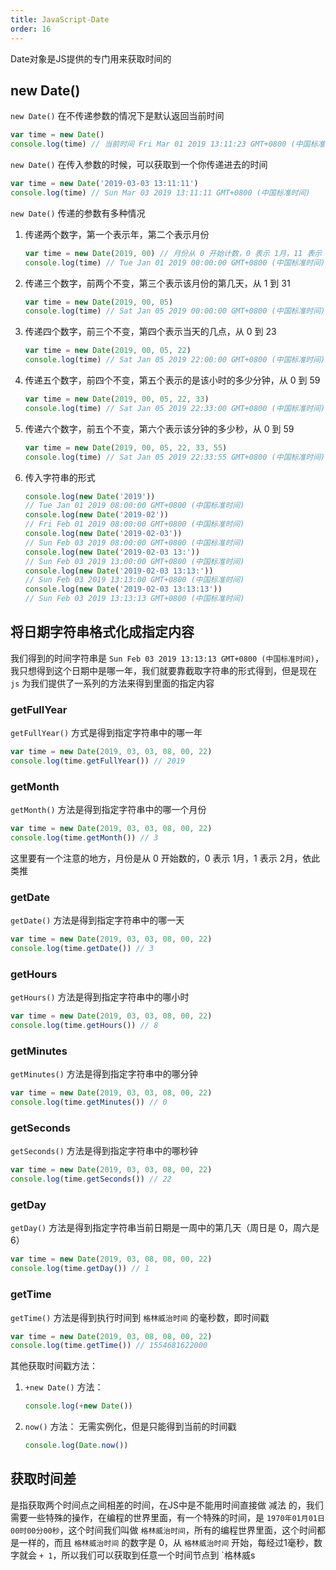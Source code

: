 ```yaml
---
title: JavaScript-Date
order: 16
---
```


Date对象是JS提供的专门用来获取时间的

## new Date()

`new Date()` 在不传递参数的情况下是默认返回当前时间

```javascript
var time = new Date()
console.log(time) // 当前时间 Fri Mar 01 2019 13:11:23 GMT+0800 (中国标准时间)
```

`new Date()` 在传入参数的时候，可以获取到一个你传递进去的时间

```javascript
var time = new Date('2019-03-03 13:11:11')
console.log(time) // Sun Mar 03 2019 13:11:11 GMT+0800 (中国标准时间)
```

`new Date()` 传递的参数有多种情况

1. 传递两个数字，第一个表示年，第二个表示月份

   ```javascript
   var time = new Date(2019, 00) // 月份从 0 开始计数，0 表示 1月，11 表示 12月
   console.log(time) // Tue Jan 01 2019 00:00:00 GMT+0800 (中国标准时间)
   ```

2. 传递三个数字，前两个不变，第三个表示该月份的第几天，从 1 到 31

   ```javascript
   var time = new Date(2019, 00, 05) 
   console.log(time) // Sat Jan 05 2019 00:00:00 GMT+0800 (中国标准时间)
   ```

3. 传递四个数字，前三个不变，第四个表示当天的几点，从 0 到 23

   ```javascript
   var time = new Date(2019, 00, 05, 22) 
   console.log(time) // Sat Jan 05 2019 22:00:00 GMT+0800 (中国标准时间)
   ```

4. 传递五个数字，前四个不变，第五个表示的是该小时的多少分钟，从 0 到 59

   ```javascript
   var time = new Date(2019, 00, 05, 22, 33) 
   console.log(time) // Sat Jan 05 2019 22:33:00 GMT+0800 (中国标准时间)
   ```

5. 传递六个数字，前五个不变，第六个表示该分钟的多少秒，从 0 到 59

   ```javascript
   var time = new Date(2019, 00, 05, 22, 33, 55) 
   console.log(time) // Sat Jan 05 2019 22:33:55 GMT+0800 (中国标准时间)
   ```

6. 传入字符串的形式

   ```javascript
   console.log(new Date('2019')) 
   // Tue Jan 01 2019 08:00:00 GMT+0800 (中国标准时间)
   console.log(new Date('2019-02')) 
   // Fri Feb 01 2019 08:00:00 GMT+0800 (中国标准时间)
   console.log(new Date('2019-02-03')) 
   // Sun Feb 03 2019 08:00:00 GMT+0800 (中国标准时间)
   console.log(new Date('2019-02-03 13:')) 
   // Sun Feb 03 2019 13:00:00 GMT+0800 (中国标准时间)
   console.log(new Date('2019-02-03 13:13:')) 
   // Sun Feb 03 2019 13:13:00 GMT+0800 (中国标准时间)
   console.log(new Date('2019-02-03 13:13:13')) 
   // Sun Feb 03 2019 13:13:13 GMT+0800 (中国标准时间)
   ```

## 将日期字符串格式化成指定内容

我们得到的时间字符串是 `Sun Feb 03 2019 13:13:13 GMT+0800 (中国标准时间)`，我只想得到这个日期中是哪一年，我们就要靠截取字符串的形式得到，但是现在 `js` 为我们提供了一系列的方法来得到里面的指定内容

### getFullYear

`getFullYear()` 方式是得到指定字符串中的哪一年

```javascript
var time = new Date(2019, 03, 03, 08, 00, 22)
console.log(time.getFullYear()) // 2019
```

### getMonth

`getMonth()` 方法是得到指定字符串中的哪一个月份 

```javascript
var time = new Date(2019, 03, 03, 08, 00, 22)
console.log(time.getMonth()) // 3
```

这里要有一个注意的地方，月份是从 0 开始数的，0 表示 1月，1 表示 2月，依此类推

### getDate

`getDate()` 方法是得到指定字符串中的哪一天

```javascript
var time = new Date(2019, 03, 03, 08, 00, 22)
console.log(time.getDate()) // 3
```

### getHours

`getHours()` 方法是得到指定字符串中的哪小时

```javascript
var time = new Date(2019, 03, 03, 08, 00, 22)
console.log(time.getHours()) // 8
```

### getMinutes

`getMinutes()` 方法是得到指定字符串中的哪分钟

```javascript
var time = new Date(2019, 03, 03, 08, 00, 22)
console.log(time.getMinutes()) // 0
```

### getSeconds

`getSeconds()` 方法是得到指定字符串中的哪秒钟

```javascript
var time = new Date(2019, 03, 03, 08, 00, 22)
console.log(time.getSeconds()) // 22
```

### getDay

`getDay()` 方法是得到指定字符串当前日期是一周中的第几天（周日是 0，周六是 6）

```javascript
var time = new Date(2019, 03, 08, 08, 00, 22)
console.log(time.getDay()) // 1
```

### getTime

`getTime()` 方法是得到执行时间到 `格林威治时间` 的毫秒数，即时间戳

```javascript
var time = new Date(2019, 03, 08, 08, 00, 22)
console.log(time.getTime()) // 1554681622000
```

其他获取时间戳方法：

1. `+new Date()` 方法：

   ```js
   console.log(+new Date())
   ```

2. `now()` 方法：
   无需实例化，但是只能得到当前的时间戳

   ```js
   console.log(Date.now())
   ```

## 获取时间差

是指获取两个时间点之间相差的时间，在JS中是不能用时间直接做 减法 的，我们需要一些特殊的操作，在编程的世界里面，有一个特殊的时间，是 `1970年01月01日00时00分00秒`，这个时间我们叫做 `格林威治时间`，所有的编程世界里面，这个时间都是一样的，而且 `格林威治时间` 的数字是 0，从 `格林威治时间` 开始，每经过1毫秒，数字就会 `+ 1`，所以我们可以获取到任意一个时间节点到 `格林威s
